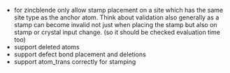 - for zincblende only allow stamp placement on a site which has the same site type as the anchor atom. Think about validation also generally as a stamp can become invalid not just when placing the stamp but also on stamp or crystal input change. (so it should be checked evaluation time too)
- support deleted atoms
- support defect bond placement and deletions
- support atom_trans correctly for stamping
